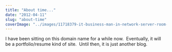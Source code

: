```yaml
---
title: "About time..."
date: "2012-04-11"
slug: "about-time"
coverImage: "../images/11718379-it-business-man-in-network-server-room-have-problems-and-looking-for-disaster-situation-solution1.jpg"
---
```


I have been sitting on this domain name for a while now.  Eventually, it will be a portfolio/resume kind of site.  Until then, it is just another blog.
